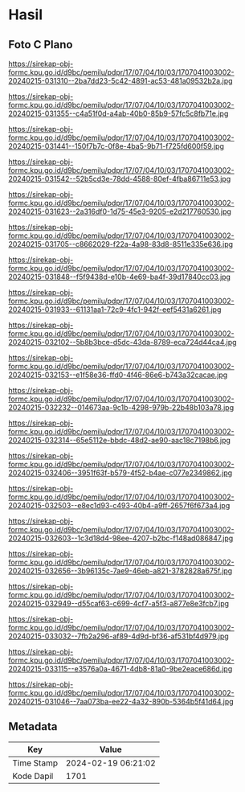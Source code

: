 # Hasil

## Foto C Plano

https://sirekap-obj-formc.kpu.go.id/d9bc/pemilu/pdpr/17/07/04/10/03/1707041003002-20240215-031310--2ba7dd23-5c42-4891-ac53-481a09532b2a.jpg

https://sirekap-obj-formc.kpu.go.id/d9bc/pemilu/pdpr/17/07/04/10/03/1707041003002-20240215-031355--c4a51f0d-a4ab-40b0-85b9-57fc5c8fb71e.jpg

https://sirekap-obj-formc.kpu.go.id/d9bc/pemilu/pdpr/17/07/04/10/03/1707041003002-20240215-031441--150f7b7c-0f8e-4ba5-9b71-f725fd600f59.jpg

https://sirekap-obj-formc.kpu.go.id/d9bc/pemilu/pdpr/17/07/04/10/03/1707041003002-20240215-031542--52b5cd3e-78dd-4588-80ef-4fba86711e53.jpg

https://sirekap-obj-formc.kpu.go.id/d9bc/pemilu/pdpr/17/07/04/10/03/1707041003002-20240215-031623--2a316df0-1d75-45e3-9205-e2d217760530.jpg

https://sirekap-obj-formc.kpu.go.id/d9bc/pemilu/pdpr/17/07/04/10/03/1707041003002-20240215-031705--c8662029-f22a-4a98-83d8-8511e335e636.jpg

https://sirekap-obj-formc.kpu.go.id/d9bc/pemilu/pdpr/17/07/04/10/03/1707041003002-20240215-031848--f5f9438d-e10b-4e69-ba4f-39d17840cc03.jpg

https://sirekap-obj-formc.kpu.go.id/d9bc/pemilu/pdpr/17/07/04/10/03/1707041003002-20240215-031933--61131aa1-72c9-4fc1-942f-eef5431a6261.jpg

https://sirekap-obj-formc.kpu.go.id/d9bc/pemilu/pdpr/17/07/04/10/03/1707041003002-20240215-032102--5b8b3bce-d5dc-43da-8789-eca724d44ca4.jpg

https://sirekap-obj-formc.kpu.go.id/d9bc/pemilu/pdpr/17/07/04/10/03/1707041003002-20240215-032153--e1f58e36-ffd0-4f46-86e6-b743a32cacae.jpg

https://sirekap-obj-formc.kpu.go.id/d9bc/pemilu/pdpr/17/07/04/10/03/1707041003002-20240215-032232--014673aa-9c1b-4298-979b-22b48b103a78.jpg

https://sirekap-obj-formc.kpu.go.id/d9bc/pemilu/pdpr/17/07/04/10/03/1707041003002-20240215-032314--65e5112e-bbdc-48d2-ae90-aac18c7198b6.jpg

https://sirekap-obj-formc.kpu.go.id/d9bc/pemilu/pdpr/17/07/04/10/03/1707041003002-20240215-032406--3951f63f-b579-4f52-b4ae-c077e2349862.jpg

https://sirekap-obj-formc.kpu.go.id/d9bc/pemilu/pdpr/17/07/04/10/03/1707041003002-20240215-032503--e8ec1d93-c493-40b4-a9ff-2657f6f673a4.jpg

https://sirekap-obj-formc.kpu.go.id/d9bc/pemilu/pdpr/17/07/04/10/03/1707041003002-20240215-032603--1c3d18d4-98ee-4207-b2bc-f148ad086847.jpg

https://sirekap-obj-formc.kpu.go.id/d9bc/pemilu/pdpr/17/07/04/10/03/1707041003002-20240215-032656--3b96135c-7ae9-46eb-a821-3782828a675f.jpg

https://sirekap-obj-formc.kpu.go.id/d9bc/pemilu/pdpr/17/07/04/10/03/1707041003002-20240215-032949--d55caf63-c699-4cf7-a5f3-a877e8e3fcb7.jpg

https://sirekap-obj-formc.kpu.go.id/d9bc/pemilu/pdpr/17/07/04/10/03/1707041003002-20240215-033032--7fb2a296-af89-4d9d-bf36-af531bf4d979.jpg

https://sirekap-obj-formc.kpu.go.id/d9bc/pemilu/pdpr/17/07/04/10/03/1707041003002-20240215-033115--e3576a0a-4671-4db8-81a0-9be2eace686d.jpg

https://sirekap-obj-formc.kpu.go.id/d9bc/pemilu/pdpr/17/07/04/10/03/1707041003002-20240215-031046--7aa073ba-ee22-4a32-890b-5364b5f41d64.jpg


## Metadata

| Key        | Value               |
| ---------- | ------------------- |
| Time Stamp | 2024-02-19 06:21:02 |
| Kode Dapil | 1701                |



